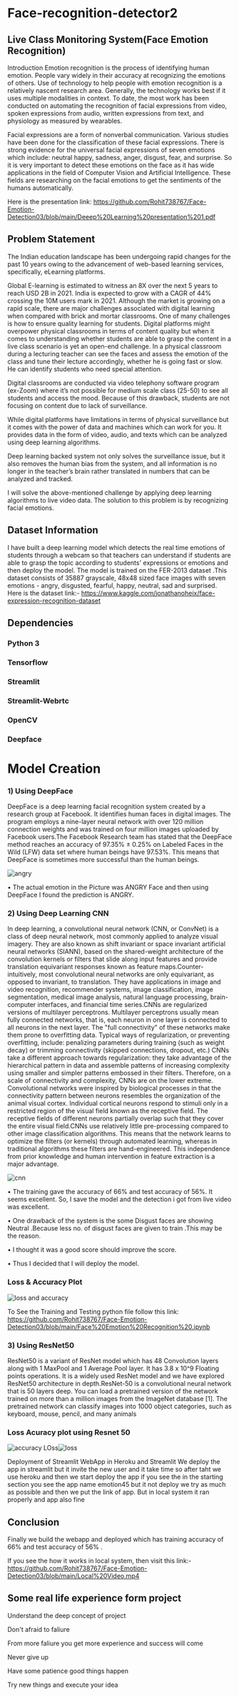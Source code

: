 # Face-recognition-detector2
 
## Live Class Monitoring System(Face Emotion Recognition)
Introduction
Emotion recognition is the process of identifying human emotion. People vary widely in their accuracy at recognizing the emotions of others. Use of technology to help people with emotion recognition is a relatively nascent research area. Generally, the technology works best if it uses multiple modalities in context. To date, the most work has been conducted on automating the recognition of facial expressions from video, spoken expressions from audio, written expressions from text, and physiology as measured by wearables.

Facial expressions are a form of nonverbal communication. Various studies have been done for the classification of these facial expressions. There is strong evidence for the universal facial expressions of seven emotions which include: neutral happy, sadness, anger, disgust, fear, and surprise. So it is very important to detect these emotions on the face as it has wide applications in the field of Computer Vision and Artificial Intelligence. These fields are researching on the facial emotions to get the sentiments of the humans automatically.

Here is the presentation link: https://github.com/Rohit738767/Face-Emotion-Detection03/blob/main/Deeep%20Learning%20presentation%201.pdf

## Problem Statement
The Indian education landscape has been undergoing rapid changes for the past 10 years owing to the advancement of web-based learning services, specifically, eLearning platforms.

Global E-learning is estimated to witness an 8X over the next 5 years to reach USD 2B in 2021. India is expected to grow with a CAGR of 44% crossing the 10M users mark in 2021. Although the market is growing on a rapid scale, there are major challenges associated with digital learning when compared with brick and mortar classrooms. One of many challenges is how to ensure quality learning for students. Digital platforms might overpower physical classrooms in terms of content quality but when it comes to understanding whether students are able to grasp the content in a live class scenario is yet an open-end challenge. In a physical classroom during a lecturing teacher can see the faces and assess the emotion of the class and tune their lecture accordingly, whether he is going fast or slow. He can identify students who need special attention.

Digital classrooms are conducted via video telephony software program (ex-Zoom) where it’s not possible for medium scale class (25-50) to see all students and access the mood. Because of this drawback, students are not focusing on content due to lack of surveillance.

While digital platforms have limitations in terms of physical surveillance but it comes with the power of data and machines which can work for you. It provides data in the form of video, audio, and texts which can be analyzed using deep learning algorithms.

Deep learning backed system not only solves the surveillance issue, but it also removes the human bias from the system, and all information is no longer in the teacher’s brain rather translated in numbers that can be analyzed and tracked.

I will solve the above-mentioned challenge by applying deep learning algorithms to live video data. The solution to this problem is by recognizing facial emotions.

## Dataset Information
I have built a deep learning model which detects the real time emotions of students through a webcam so that teachers can understand if students are able to grasp the topic according to students' expressions or emotions and then deploy the model. The model is trained on the FER-2013 dataset .This dataset consists of 35887 grayscale, 48x48 sized face images with seven emotions - angry, disgusted, fearful, happy, neutral, sad and surprised. Here is the dataset link:- https://www.kaggle.com/jonathanoheix/face-expression-recognition-dataset

## Dependencies
### Python 3
### Tensorflow
### Streamlit
### Streamlit-Webrtc
### OpenCV
### Deepface
# Model Creation
### 1) Using DeepFace
DeepFace is a deep learning facial recognition system created by a research group at Facebook. It identifies human faces in digital images. The program employs a nine-layer neural network with over 120 million connection weights and was trained on four million images uploaded by Facebook users.The Facebook Research team has stated that the DeepFace method reaches an accuracy of 97.35% ± 0.25% on Labeled Faces in the Wild (LFW) data set where human beings have 97.53%. This means that DeepFace is sometimes more successful than the human beings.

![angry](https://user-images.githubusercontent.com/87231619/127726624-4dabd8ed-0abf-4552-bd0f-66a4f1986b3d.png)


• The actual emotion in the Picture was ANGRY Face and then using DeepFace I found the prediction is ANGRY.

### 2) Using Deep Learning CNN
In deep learning, a convolutional neural network (CNN, or ConvNet) is a class of deep neural network, most commonly applied to analyze visual imagery. They are also known as shift invariant or space invariant artificial neural networks (SIANN), based on the shared-weight architecture of the convolution kernels or filters that slide along input features and provide translation equivariant responses known as feature maps.Counter-intuitively, most convolutional neural networks are only equivariant, as opposed to invariant, to translation. They have applications in image and video recognition, recommender systems, image classification, image segmentation, medical image analysis, natural language processing, brain-computer interfaces, and financial time series.CNNs are regularized versions of multilayer perceptrons. Multilayer perceptrons usually mean fully connected networks, that is, each neuron in one layer is connected to all neurons in the next layer. The "full connectivity" of these networks make them prone to overfitting data. Typical ways of regularization, or preventing overfitting, include: penalizing parameters during training (such as weight decay) or trimming connectivity (skipped connections, dropout, etc.) CNNs take a different approach towards regularization: they take advantage of the hierarchical pattern in data and assemble patterns of increasing complexity using smaller and simpler patterns embossed in their filters. Therefore, on a scale of connectivity and complexity, CNNs are on the lower extreme. Convolutional networks were inspired by biological processes in that the connectivity pattern between neurons resembles the organization of the animal visual cortex. Individual cortical neurons respond to stimuli only in a restricted region of the visual field known as the receptive field. The receptive fields of different neurons partially overlap such that they cover the entire visual field.CNNs use relatively little pre-processing compared to other image classification algorithms. This means that the network learns to optimize the filters (or kernels) through automated learning, whereas in traditional algorithms these filters are hand-engineered. This independence from prior knowledge and human intervention in feature extraction is a major advantage.

![cnn](https://user-images.githubusercontent.com/87231619/127726630-17556efe-75e6-4505-aa55-36bbf84661a7.jpg)


• The training gave the accuracy of 66% and test accuracy of 56%. It seems excellent. So, I save the model and the detection i got from live video was excellent.

• One drawback of the system is the some Disgust faces are showing Neutral .Because less no. of disgust faces are given to train .This may be the reason.

• I thought it was a good score should improve the score.

• Thus I decided that I will deploy the model.

### Loss & Accuracy Plot
![loss and accuracy](https://user-images.githubusercontent.com/87231619/127726635-e6155845-2b5e-40b5-a8e4-6c0029cd98bf.png)


To See the Training and Testing python file follow this link: https://github.com/Rohit738767/Face-Emotion-Detection03/blob/main/Face%20Emotion%20Recognition%20.ipynb

### 3) Using ResNet50
ResNet50 is a variant of ResNet model which has 48 Convolution layers along with 1 MaxPool and 1 Average Pool layer. It has 3.8 x 10^9 Floating points operations. It is a widely used ResNet model and we have explored ResNet50 architecture in depth.ResNet-50 is a convolutional neural network that is 50 layers deep. You can load a pretrained version of the network trained on more than a million images from the ImageNet database [1]. The pretrained network can classify images into 1000 object categories, such as keyboard, mouse, pencil, and many animals

### Loss Acuracy plot using Resnet 50
![accuracy](https://user-images.githubusercontent.com/87231619/127726652-e151899e-0db5-4d7b-965d-eb87a7e3add8.png)
 LOss![loss](https://user-images.githubusercontent.com/87231619/127726663-66fa2078-fff2-4060-9138-cbc6dfadaeee.png)


Deployment of Streamlit WebApp in Heroku and Streamlit
We deploy the app in streamlit but it invite the new user and it take time so after taht we use heroku and then we start deploy the app if you see the in the starting section you see the app name emotion45 but it not deploy we try as much as possible and then we put the link of app. But in local system it ran properly and app also fine

## Conclusion
Finally we build the webapp and deployed which has training accuracy of 66% and test accuracy of 56% .

If you see the how it works in local system, then visit this link:- https://github.com/Rohit738767/Face-Emotion-Detection03/blob/main/Local%20Video.mp4

## Some real life experience form project
Understand the deep concept of project

Don't afraid to faliure

From more faliure you get more experience and success will come

Never give up

Have some patience good things happen

Try new things and execute your idea
